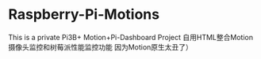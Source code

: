 # Raspberry-Pi-Motions
This is a private Pi3B+ Motion+Pi-Dashboard Project
自用HTML整合Motion摄像头监控和树莓派性能监控功能
因为Motion原生太丑了）